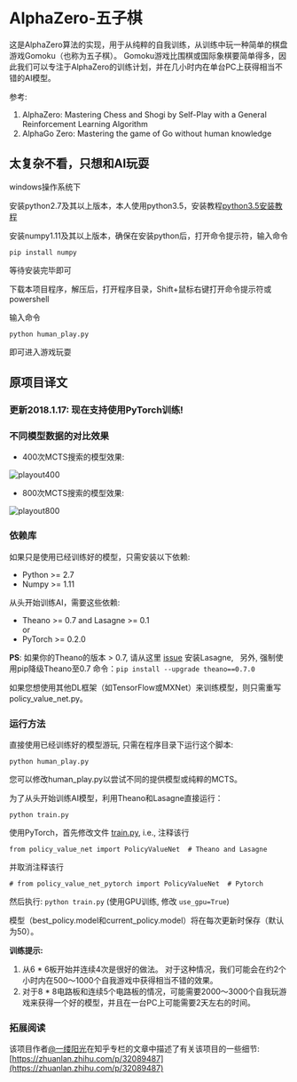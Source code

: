 # AlphaZero-五子棋
这是AlphaZero算法的实现，用于从纯粹的自我训练，从训练中玩一种简单的棋盘游戏Gomoku（也称为五子棋）。 Gomoku游戏比围棋或国际象棋要简单得多，因此我们可以专注于AlphaZero的训练计划，并在几小时内在单台PC上获得相当不错的AI模型。


参考:  
1. AlphaZero: Mastering Chess and Shogi by Self-Play with a General Reinforcement Learning Algorithm
2. AlphaGo Zero: Mastering the game of Go without human knowledge

## 太复杂不看，只想和AI玩耍
windows操作系统下

安装python2.7及其以上版本，本人使用python3.5，安装教程[python3.5安装教程](http://blog.csdn.net/qq_29202937/article/details/79404829)

安装numpy1.11及其以上版本，确保在安装python后，打开命令提示符，输入命令
```
pip install numpy
```
等待安装完毕即可

下载本项目程序，解压后，打开程序目录，Shift+鼠标右键打开命令提示符或powershell

输入命令

```
python human_play.py
```
即可进入游戏玩耍

## 原项目译文

### 更新2018.1.17: 现在支持使用PyTorch训练!

### 不同模型数据的对比效果
- 400次MCTS搜索的模型效果:

![playout400](https://raw.githubusercontent.com/junxiaosong/AlphaZero_Gomoku/master/playout400.gif)

- 800次MCTS搜索的模型效果: 

![playout800](https://raw.githubusercontent.com/junxiaosong/AlphaZero_Gomoku/master/playout800.gif)


### 依赖库
如果只是使用已经训练好的模型，只需安装以下依赖:
- Python >= 2.7 
- Numpy >= 1.11

从头开始训练AI，需要这些依赖:
- Theano >= 0.7 and Lasagne >= 0.1      
or
- PyTorch >= 0.2.0

**PS**: 如果你的Theano的版本 > 0.7, 请从这里 [issue](https://github.com/aigamedev/scikit-neuralnetwork/issues/235) 安装Lasagne,  
另外, 强制使用pip降级Theano至0.7 命令：``pip install --upgrade theano==0.7.0``

如果您想使用其他DL框架（如TensorFlow或MXNet）来训练模型，则只需重写policy_value_net.py。

### 运行方法
直接使用已经训练好的模型游玩, 只需在程序目录下运行这个脚本:  
```
python human_play.py  
```
您可以修改human_play.py以尝试不同的提供模型或纯粹的MCTS。

为了从头开始训练AI模型，利用Theano和Lasagne直接运行： 
```
python train.py
```
使用PyTorch，首先修改文件 [train.py](https://github.com/junxiaosong/AlphaZero_Gomoku/blob/master/train.py), i.e., 注释该行
```
from policy_value_net import PolicyValueNet  # Theano and Lasagne
```
并取消注释该行
```
# from policy_value_net_pytorch import PolicyValueNet  # Pytorch
```
然后执行: ``python train.py``  (使用GPU训练, 修改 ``use_gpu=True``)

模型（best_policy.model和current_policy.model）将在每次更新时保存（默认为50）。

**训练提示:**
1. 从6 * 6板开始并连续4次是很好的做法。 对于这种情况，我们可能会在约2个小时内在500〜1000个自我游戏中获得相当不错的效果。
2. 对于8 * 8电路板和连续5个电路板的情况，可能需要2000〜3000个自我玩游戏来获得一个好的模型，并且在一台PC上可能需要2天左右的时间。

### 拓展阅读
该项目作者[@一缕阳光](https://www.zhihu.com/people/yilu-yang-guang-40-55)在知乎专栏的文章中描述了有关该项目的一些细节: [https://zhuanlan.zhihu.com/p/32089487](https://zhuanlan.zhihu.com/p/32089487) 
